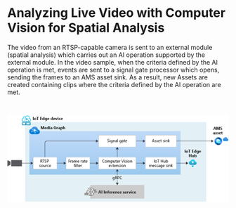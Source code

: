 # Analyzing Live Video with Computer Vision for Spatial Analysis

The video from an RTSP-capable camera is sent to an external module (spatial analysis) which carries out an AI operation supported by the external module. In the video sample, when the criteria defined by the AI operation is met, events are sent to a signal gate processor which opens, sending the frames to an AMS asset sink. As a result, new Assets are created containing clips where the criteria defined by the AI operation are met.

<br>
<p align="center">
  <img src="./topology.png" title="Analyzing Live Video with Computer Vision for Spatial Analysis"/>
</p>
<br>
